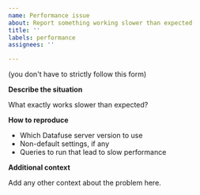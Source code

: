 ```yaml
---
name: Performance issue
about: Report something working slower than expected
title: ''
labels: performance
assignees: ''

---
```


(you don't have to strictly follow this form)

**Describe the situation**

What exactly works slower than expected?

**How to reproduce**

* Which Datafuse server version to use
* Non-default settings, if any
* Queries to run that lead to slow performance

**Additional context**

Add any other context about the problem here.
